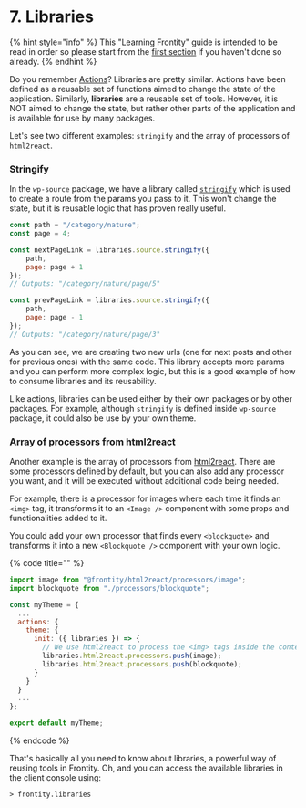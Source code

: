 # 7. Libraries

{% hint style="info" %}
This "Learning Frontity" guide is intended to be read in order so please start from the [first section](settings.md) if you haven't done so already.
{% endhint %}

Do you remember [Actions](actions.md)? Libraries are pretty similar. Actions have been defined as a reusable set of functions aimed to change the state of the application. Similarly,  **libraries** are a reusable set of tools. However, it is NOT aimed to change the state, but rather other parts of the application and is available for use by many packages.

Let's see two different examples: `stringify` and the array of processors of `html2react`. 

### Stringify

In the `wp-source` package, we have a library called [`stringify`](https://docs.frontity.org/api-reference-1/wordpress-source#stringify-path-page-query-hash) which is used to create a route from the params you pass to it. This won't change the state, but it is reusable logic that has proven really useful.

```javascript
const path = "/category/nature";
const page = 4;

const nextPageLink = libraries.source.stringify({
    path,
    page: page + 1
});
// Outputs: "/category/nature/page/5"

const prevPageLink = libraries.source.stringify({
    path,
    page: page - 1
});
// Outputs: "/category/nature/page/3"
```

As you can see, we are creating two new urls \(one for next posts and other for previous ones\) with the same code. This library accepts more params and you can perform more complex logic, but this is a good example of how to consume libraries and its reusability.

Like actions, libraries can be used either by their own packages or by other packages. For example, although `stringify` is defined inside `wp-source` package, it could also be use by your own theme.

### Array of processors from html2react

Another example is the array of processors from [html2react](../api-reference-1/frontity-html2react.md). There are some processors defined by default, but you can also add any processor you want, and it will be executed without additional code being needed.

For example, there is a processor for images where each time it finds an `<img>` tag, it transforms it to an `<Image />` component with some props and functionalities added to it.

You could add your own processor that finds every `<blockquote>` and transforms it into a new `<Blockquote />` component with your own logic.

{% code title="" %}
```jsx
import image from "@frontity/html2react/processors/image";
import blockquote from "./processors/blockquote";

const myTheme = {
  ...
  actions: {
    theme: {
      init: ({ libraries }) => {
        // We use html2react to process the <img> tags inside the content HTML.
        libraries.html2react.processors.push(image);
        libraries.html2react.processors.push(blockquote);
      }
    }
  }
  ...
};

export default myTheme;
```
{% endcode %}

That's basically all you need to know about libraries, a powerful way of reusing tools in Frontity. Oh, and you can access the available libraries in the client console using:

```text
> frontity.libraries
```

